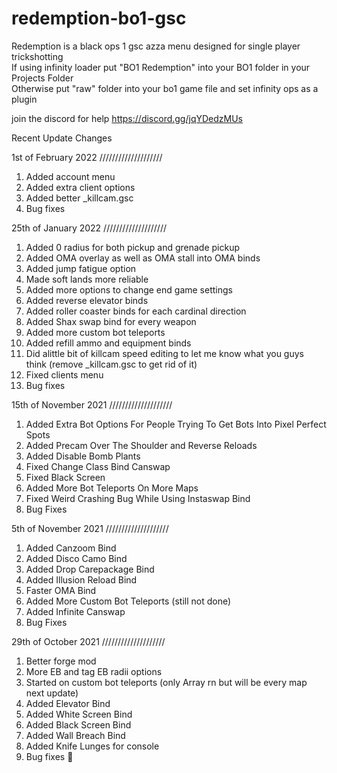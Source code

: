 # redemption-bo1-gsc
Redemption is a black ops 1 gsc azza menu designed for single player trickshotting                                                                                                  
If using infinity loader put "BO1 Redemption" into your BO1 folder in your Projects Folder                                                                                          
Otherwise put "raw" folder into your bo1 game file and set infinity ops as a plugin

join the discord for help 
https://discord.gg/jqYDedzMUs


Recent Update Changes

1st of February 2022
////////////////////

1. Added account menu
2. Added extra client options
3. Added better _killcam.gsc
4. Bug fixes

25th of January 2022
////////////////////

1. Added 0 radius for both pickup and grenade pickup
2. Added OMA overlay as well as OMA stall into OMA binds
3. Added jump fatigue option
4. Made soft lands more reliable
5. Added more options to change end game settings
6. Added reverse elevator binds
7. Added roller coaster binds for each cardinal direction
8. Added Shax swap bind for every weapon
9. Added more custom bot teleports
10. Added refill ammo and equipment binds
11. Did alittle bit of killcam speed editing to let me know what you guys think (remove _killcam.gsc to get rid of it)
12. Fixed clients menu
13. Bug fixes

15th of November 2021
////////////////////

1. Added Extra Bot Options For People Trying To Get Bots Into Pixel Perfect Spots
2. Added Precam Over The Shoulder and Reverse Reloads
3. Added Disable Bomb Plants
4. Fixed Change Class Bind Canswap
5. Fixed Black Screen
6. Added More Bot Teleports On More Maps
7. Fixed Weird Crashing Bug While Using Instaswap Bind
8. Bug Fixes

5th of November 2021
////////////////////

1. Added Canzoom Bind
2. Added Disco Camo Bind
3. Added Drop Carepackage Bind
4. Added Illusion Reload Bind
5. Faster OMA Bind
6. Added More Custom Bot Teleports (still not done)
7. Added Infinite Canswap
8. Bug Fixes

29th of October 2021
////////////////////

1. Better forge mod
2. More EB and tag EB radii options
3. Started on custom bot teleports (only Array rn but will be every map next update)
4. Added Elevator Bind
5. Added White Screen Bind
6. Added Black Screen Bind
7. Added Wall Breach Bind
8. Added Knife Lunges for console
9. Bug fixes 🙂


